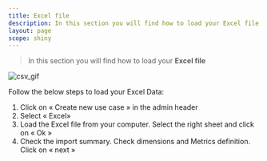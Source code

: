 ```yaml
---
title: Excel file
description: In this section you will find how to load your Excel file
layout: page
scope: shiny
---
```


> In this section you will find how to load your **Excel file**

![csv_gif]({{site.url}}/{{site.baseurl}}/core_app/header/create_new_use_case/images/Load-GA-Compare_GIF2.gif)

Follow the below steps to load your Excel Data:

1. Click on « Create new use case » in the admin header
2. Select « Excel»
3. Load the Excel file from your computer. Select the right sheet and click on « Ok »
4. Check the import summary. Check dimensions and Metrics definition. Click on « next »
